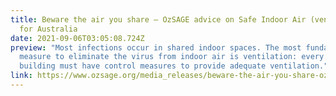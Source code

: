 ```yaml
---
title: Beware the air you share – OzSAGE advice on Safe Indoor Air (ventilation)
  for Australia
date: 2021-09-06T03:05:08.724Z
preview: "Most infections occur in shared indoor spaces. The most fundamental
  measure to eliminate the virus from indoor air is ventilation: every public
  building must have control measures to provide adequate ventilation."
link: https://www.ozsage.org/media_releases/beware-the-air-you-share-ozsage-advice-on-safe-indoor-air-ventilation-for-australia-september-6th/
---
```

